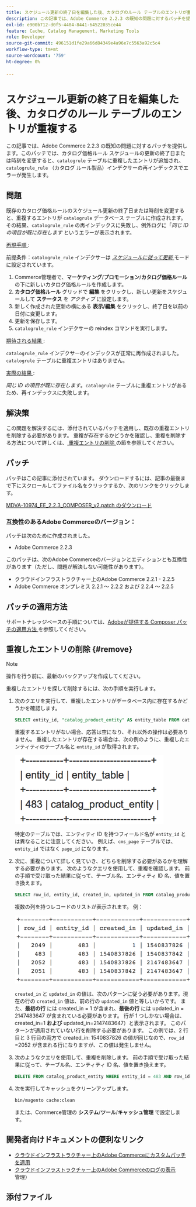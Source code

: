```yaml
---
title: スケジュール更新の終了日を編集した後、カタログのルール テーブルのエントリが重複する
description: この記事では、Adobe Commerce 2.2.3 の既知の問題に対するパッチを提供します。カタログの価格ルール スケジュールの更新の終了日または時刻を変更すると、「catalogrule」テーブルに重複するエントリが追加され、「catalogrule_rule」（カタログルール商品）インデクサーのインデックスでエラーが発生します。
exl-id: e900b712-d0f5-4404-8441-64522035ce44
feature: Cache, Catalog Management, Marketing Tools
role: Developer
source-git-commit: 496151d1fe29a66d84349e4a96e7c5563a92c5c4
workflow-type: tm+mt
source-wordcount: '759'
ht-degree: 0%

---
```


# スケジュール更新の終了日を編集した後、カタログのルール テーブルのエントリが重複する

この記事では、Adobe Commerce 2.2.3 の既知の問題に対するパッチを提供します。このパッチでは、カタログ価格ルール スケジュールの更新の終了日または時刻を変更すると、`catalogrule` テーブルに重複したエントリが追加され、`catalogrule_rule` （カタログ ルール製品）インデクサーの再インデックスでエラーが発生します。

## 問題

既存のカタログ価格ルールのスケジュール更新の終了日または時刻を変更すると、重複するエントリが `catalogrule` データベース テーブルに作成されます。 その結果、`catalogrule_rule` の再インデックスに失敗し、例外ログに「*同じ ID の項目が既に存在します* というエラーが表示されます。

<u> 再現手順 </u>:

前提条件：`catalogrule_rule` インデクサーは *[スケジュールに従って更新 ](https://experienceleague.adobe.com/docs/commerce-operations/implementation-playbook/best-practices/maintenance/indexer-configuration.html)* モードに設定されています。

1. Commerce管理者で、**マーケティング**/**プロモーション**/**カタログ価格ルール** の下に新しいカタログ価格ルールを作成します。
1. **カタログ価格ルール** グリッドで **編集** をクリックし、新しい更新をスケジュールして **ステータス** を *アクティブ* に設定します。
1. 新しく作成された更新の横にある **表示/編集** をクリックし、終了日を以前の日付に変更します。
1. 更新を保存します。
1. `catalogrule_rule` インデクサーの reindex コマンドを実行します。

<u> 期待される結果 </u>:

`catalogrule_rule` インデクサーのインデックスが正常に再作成されました。 `catalogrule` テーブルに重複エントリはありません。

<u> 実際の結果 </u>:

*同じ ID の項目が既に存在します*。`catalogrule` テーブルに重複エントリがあるため、再インデックスに失敗します。

## 解決策

この問題を解決するには、添付されているパッチを適用し、既存の重複エントリを削除する必要があります。 重複が存在するかどうかを確認し、重複を削除する方法について詳しくは、[ 重複エントリの削除 ](#remove) の節を参照してください。

## パッチ

パッチはこの記事に添付されています。 ダウンロードするには、記事の最後まで下にスクロールしてファイル名をクリックするか、次のリンクをクリックします。

[MDVA-10974\_EE\_2.2.3\_COMPOSER\_v2.patch のダウンロード](assets/MDVA-10974_EE_2.2.3_COMPOSER_v2.patch.zip)

### 互換性のあるAdobe Commerceのバージョン：

パッチは次のために作成されました。

* Adobe Commerce 2.2.3

このパッチは、次のAdobe Commerceのバージョンとエディションとも互換性があります（ただし、問題が解決しない可能性があります）。

* クラウドインフラストラクチャー上のAdobe Commerce 2.2.1 - 2.2.5
* Adobe Commerce オンプレミス 2.2.1 ～ 2.2.2 および 2.2.4 ～ 2.2.5

## パッチの適用方法

サポートナレッジベースの手順については、[Adobeが提供する Composer パッチの適用方法 ](/help/how-to/general/how-to-apply-a-composer-patch-provided-by-magento.md) を参照してください。

## 重複したエントリの削除 {#remove}

>[!NOTE]
>
>操作を行う前に、最新のバックアップを作成してください。

重複したエントリを探して削除するには、次の手順を実行します。

1. 次のクエリを実行して、重複したエントリがデータベース内に存在するかどうかを確認します。

   ```SQL
   SELECT entity_id, "catalog_product_entity" AS entity_table FROM catalog_product_entity GROUP BY entity_id, created_in HAVING COUNT(*) > 1    UNION    SELECT entity_id, "catalog_product_entity" AS entity_table FROM catalog_product_entity group by entity_id, updated_in having count(*) > 1    UNION    SELECT rule_id as entity_id, "catalogrule" AS entity_table FROM catalogrule GROUP BY entity_id, created_in HAVING COUNT(*) > 1    UNION    SELECT rule_id as entity_id, "catalogrule" AS entity_table FROM catalogrule GROUP BY entity_id, updated_in HAVING COUNT(*) > 1    UNION    SELECT rule_id as entity_id, "salesrule" AS entity_table FROM salesrule GROUP BY entity_id, created_in HAVING COUNT(*) > 1    UNION    SELECT rule_id as entity_id, "salesrule" AS entity_table FROM salesrule GROUP BY entity_id, updated_in HAVING COUNT(*) > 1    UNION    SELECT page_id as entity_id, "cms_page" AS entity_table FROM cms_page GROUP BY entity_id, created_in HAVING COUNT(*) > 1    UNION    SELECT page_id as entity_id, "cms_page" AS entity_table FROM cms_page GROUP BY entity_id, updated_in HAVING COUNT(*) > 1    UNION    SELECT block_id as entity_id, "cms_block" AS entity_table FROM cms_block GROUP BY entity_id, created_in HAVING COUNT(*) > 1    UNION    SELECT block_id as entity_id, "cms_block" AS entity_table FROM cms_block GROUP BY entity_id, updated_in HAVING COUNT(*) > 1;
   ```

   重複するエントリがない場合、応答は空になり、それ以外の操作は必要ありません。 重複したエントリが存在する場合は、次の例のように、重複したエンティティのテーブル名と `entity_id` が取得されます。

   ![table_results1.png](assets/table_results1.png)

   特定のテーブルでは、エンティティ ID を持つフィールド名が `entity_id` とは異なることに注意してください。 例えば、`cms_page` テーブルでは、`entity_id` ではなく `page_id` になります。

1. 次に、重複について詳しく見ていき、どちらを削除する必要があるかを理解する必要があります。 次のようなクエリを使用して、重複を確認します。 前の手順で受け取った結果に従って、テーブル名、エンティティ ID 名、値を置き換えます。

   ```sql
   SELECT row_id, entity_id, created_in, updated_in FROM catalog_product_entity WHERE entity_id = 483 ORDER BY created_in;
   ```

   複数の列を持つレコードのリストが表示されます。 例：

   ![table_results2.png](assets/table_results2.png)

   `created_in` と `updated_in` の値は、次のパターンに従う必要があります。現在の行の `created_in` 値は、前の行の `updated_in` 値と等しいからです。 また、**最初の行** には created\_in = 1 が含まれ、**最後の行** には updated\_in = 2147483647 が含まれている必要があります。 行が 1 つしかない場合は、created\_in=1 **および** updated\_in=2147483647）と表示されます。 このパターンが適用されていない行を削除する必要があります。 この例では、2 行目と 3 行目の両方で created_in: 1540837826 の値が同じなので、`row_id` =2052 が含まれる行になりますが、この値は発生しません。

1. 次のようなクエリを使用して、重複を削除します。 前の手順で受け取った結果に従って、テーブル名、エンティティ ID 名、値を置き換えます。

   ```sql
   DELETE FROM catalog_product_entity WHERE entity_id = 483 AND row_id = 2052;
   ```

1. 次を実行してキャッシュをクリーンアップします。

   ```bash
   bin/magento cache:clean
   ```

   または、Commerce管理の **システム**/**ツール**/**キャッシュ管理** で設定します。

## 開発者向けドキュメントの便利なリンク

* [ クラウドインフラストラクチャー上のAdobe Commerceにカスタムパッチを適用 ](https://experienceleague.adobe.com/docs/commerce-cloud-service/user-guide/develop/upgrade/apply-patches.html)
* [ クラウドインフラストラクチャー上のAdobe Commerceのログの表示 ](https://experienceleague.adobe.com/docs/commerce-cloud-service/user-guide/develop/test/log-locations.html) 管理）

## 添付ファイル
